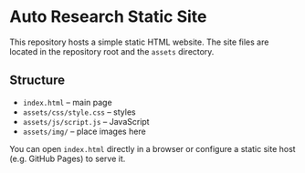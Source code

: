# Auto Research Static Site

This repository hosts a simple static HTML website. The site files are located in the repository root and the `assets` directory.

## Structure

- `index.html` – main page
- `assets/css/style.css` – styles
- `assets/js/script.js` – JavaScript
- `assets/img/` – place images here

You can open `index.html` directly in a browser or configure a static site host (e.g. GitHub Pages) to serve it.

